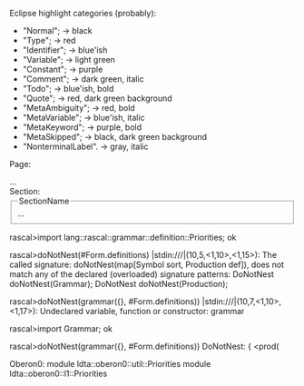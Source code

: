 Eclipse highlight categories (probably):
  - "Normal"; -> black
  - "Type"; -> red
  - "Identifier"; -> blue'ish
  - "Variable"; -> light green
  - "Constant"; -> purple
  - "Comment"; -> dark green, italic
  - "Todo"; -> blue'ish, bold
  - "Quote"; -> red, dark green background
  - "MetaAmbiguity"; -> red, bold
  - "MetaVariable"; -> blue'ish, italic
  - "MetaKeyword"; -> purple, bold
  - "MetaSkipped"; -> black, dark green background
  - "NonterminalLabel". -> gray, italic


Page: <div class="page"> ... </div>
Section: <fieldset><legend>SectionName</legend> ... </fieldset>

rascal>import lang::rascal::grammar::definition::Priorities;
ok

rascal>doNotNest(#Form.definitions)
|stdin:///|(10,5,<1,10>,<1,15>): The called signature: doNotNest(map[Symbol sort, Production def]),
does not match any of the declared (overloaded) signature patterns:
  DoNotNest doNotNest(Grammar);
  DoNotNest doNotNest(Production);


rascal>doNotNest(grammar({}, #Form.definitions))
|stdin:///|(10,7,<1,10>,<1,17>): Undeclared variable, function or constructor: grammar

rascal>import Grammar;
ok

rascal>doNotNest(grammar({}, #Form.definitions))
DoNotNest: {
  <prod(
  
  Oberon0:  module ldta::oberon0::util::Priorities
            module ldta::oberon0::l1::Priorities
  
